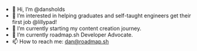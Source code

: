 - 👋 Hi, I’m @dansholds
- 👀 I’m interested in helping graduates and self-taught engineers get their first job @lillypad!
- 🌱 I’m currently starting my content creation journey.
- 🌱 I’m currently roadmap.sh Developer Advocate.
- 📫 How to reach me: dan@roadmap.sh
